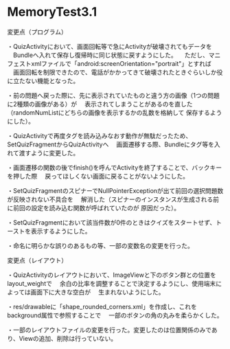# MemoryTest3.1

変更点（プログラム）

・QuizActivityにおいて、画面回転等で急にActivityが破壊されてもデータを
　Bundleへ入れて保存し復帰時に同じ状態に戻すようにした。
　ただし、マニフェストxmlファイルで「android:screenOrientation="portrait"」とすれば
　画面回転を制限できたので、電話がかかってきて破壊されたときぐらいしか役に立たない機能となった。
 
・前の問題へ戻った際に、先に表示されていたものと違う方の画像（1つの問題に2種類の画像がある）が
　表示されてしまうことがあるのを直した（randomNumListにどちらの画像を表示するかの乱数を格納して
  保存するようにした）。

・QuizActivityで再度タグを読み込みなおす動作が無駄だったため、SetQuizFragmentからQuizActivityへ
　画面遷移する際、Bundleにタグ等を入れて渡すように変更した。
 
・画面遷移の関数の後でfinish()を呼んでActivityを終了することで、バックキーを押した際
　戻ってほしくない画面に戻ることがないようにした。
 
・SetQuizFragmentのスピナーでNullPointerExceptionが出て前回の選択問題数が反映されない不具合を
　解消した（スピナーのインスタンスが生成される前に前回の設定を読み込む関数が呼ばれていたのが
  原因だった）。
 
・SetQuizFragmentにおいて該当件数が0件のときはクイズをスタートせず、トーストを表示するようにした。

・命名に明らかな誤りのあるもの等、一部の変数名の変更を行った。


変更点（レイアウト）

・QuizActivityのレイアウトにおいて、ImageViewと下のボタン群との位置をlayout_weightで
　余白の比率を調整することで決定するようにし、使用端末によっては画面下に大きな空白が
　生まれないようにした。
 
・res/drawableに「shape_rounded_corners.xml」を作成し、これをbackground属性で参照することで
　一部のボタンの角の丸みを柔らかくした。
 
・一部のレイアウトファイルの変更を行った。変更したのは位置関係のみであり、Viewの追加、削除は行っていない。


 
 
